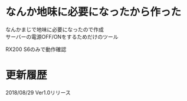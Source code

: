 # なんか地味に必要になったから作った
なんかまじで地味に必要になったので作成  
サーバーの電源OFF/ONをするためだけのツール  
  
RX200 S6のみで動作確認


# 更新履歴
2018/08/29 Ver1.0リリース  